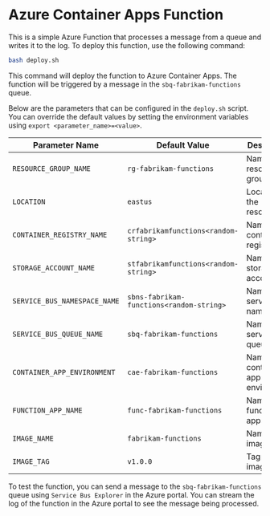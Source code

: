 # Azure Container Apps Function

This is a simple Azure Function that processes a message from a queue and writes it to the log. To deploy this function, use the following command:

```bash
bash deploy.sh
```

This command will deploy the function to Azure Container Apps. The function will be triggered by a message in the `sbq-fabrikam-functions` queue.

Below are the parameters that can be configured in the `deploy.sh` script. You can override the default values by setting the environment variables using `export <parameter_name>=<value>`.

| Parameter Name                | Default Value                                      | Description                                      |
|-------------------------------|----------------------------------------------------|--------------------------------------------------|
| `RESOURCE_GROUP_NAME`         | `rg-fabrikam-functions`                            | Name of the resource group                       |
| `LOCATION`                    | `eastus`                                           | Location for the resources                       |
| `CONTAINER_REGISTRY_NAME`     | `crfabrikamfunctions<random-string>`               | Name of the container registry                   |
| `STORAGE_ACCOUNT_NAME`        | `stfabrikamfunctions<random-string>`                              | Name of the storage account                      |
| `SERVICE_BUS_NAMESPACE_NAME`  | `sbns-fabrikam-functions<random-string>`                          | Name of the service bus namespace                |
| `SERVICE_BUS_QUEUE_NAME`      | `sbq-fabrikam-functions`                           | Name of the service bus queue                    |
| `CONTAINER_APP_ENVIRONMENT`   | `cae-fabrikam-functions`                           | Name of the container app environment            |
| `FUNCTION_APP_NAME`           | `func-fabrikam-functions`                          | Name of the function app                         |
| `IMAGE_NAME`                  | `fabrikam-functions`                               | Name of the image                                |
| `IMAGE_TAG`                   | `v1.0.0`                                           | Tag of the image                                 |

To test the function, you can send a message to the `sbq-fabrikam-functions` queue using `Service Bus Explorer` in the Azure portal. You can stream the log of the function in the Azure portal to see the message being processed.
